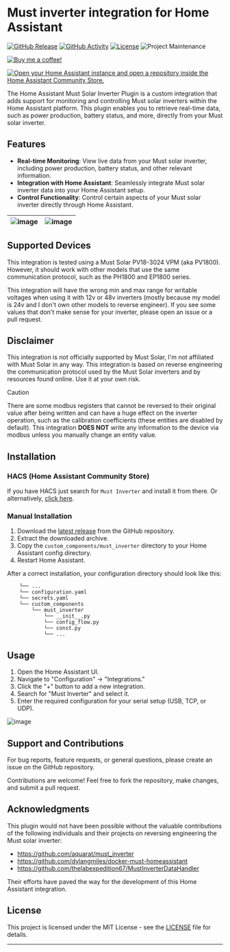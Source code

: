 # Must inverter integration for Home Assistant

[![GitHub Release][releases-shield]][releases]
[![GitHub Activity][commits-shield]][commits]
[![License][license-shield]](LICENSE)
![Project Maintenance][maintenance-shield]

[![Buy me a coffee!](https://www.buymeacoffee.com/assets/img/custom_images/black_img.png)][buymecoffee]

[![Open your Home Assistant instance and open a repository inside the Home Assistant Community Store.](https://my.home-assistant.io/badges/hacs_repository.svg)](https://my.home-assistant.io/redirect/hacs_repository/?owner=mukaschultze&repository=ha-must-inverter)

<!-- [![Discord][discord-shield]][discord] -->
<!-- [![Community Forum][forum-shield]][forum] -->

The Home Assistant Must Solar Inverter Plugin is a custom integration that adds support for monitoring and controlling
Must solar inverters within the Home Assistant platform. This plugin enables you to retrieve real-time data, such as
power production, battery status, and more, directly from your Must solar inverter.

## Features

- **Real-time Monitoring**: View live data from your Must solar inverter, including power production, battery status, and other relevant information.
- **Integration with Home Assistant**: Seamlessly integrate Must solar inverter data into your Home Assistant setup.
- **Control Functionality**: Control certain aspects of your Must solar inverter directly through Home Assistant.

| ![image](https://github.com/mukaschultze/ha-must-inverter/assets/13923364/1cc55f7e-dc07-4a83-886c-77b83c2845b8) | ![image](https://github.com/mukaschultze/ha-must-inverter/assets/13923364/0533e262-d9da-4494-ac8d-51298d216e90) |
| :-------------------------------------------------------------------------------------------------------------: | :-------------------------------------------------------------------------------------------------------------: |

## Supported Devices

This integration is tested using a Must Solar PV18-3024 VPM (aka PV1800). However, it should work with other models that
use the same communication protocol, such as the PH1800 and EP1800 series.

This integration will have the wrong min and max range for writable voltages when using it with 12v or 48v inverters
(mostly because my model is 24v and I don't own other models to reverse engineer). If you see some values that don't
make sense for your inverter, please open an issue or a pull request.

## Disclaimer

This integration is not officially supported by Must Solar, I'm not affiliated with Must Solar in any way. This
integration is based on reverse engineering the communication protocol used by the Must Solar inverters and by resources
found online. Use it at your own risk.

> [!CAUTION]
> There are some modbus registers that cannot be reversed to their original value after being written and can have a
> huge effect on the inverter operation, such as the calibration coefficients (these entities are disabled by default).
> This integration **DOES NOT** write any information to the device via modbus unless you manually change an entity value.

## Installation

### HACS (Home Assistant Community Store)

If you have HACS just search for `Must Inverter` and install it from there. Or alternatively, [click here](https://my.home-assistant.io/redirect/hacs_repository/?owner=mukaschultze&repository=ha-must-inverter).

### Manual Installation

1. Download the [latest release](https://github.com/mukaschultze/ha-must-inverter/releases/latest) from the GitHub repository.
2. Extract the downloaded archive.
3. Copy the `custom_components/must_inverter` directory to your Home Assistant config directory.
4. Restart Home Assistant.

After a correct installation, your configuration directory should look like this:

```text
    └── ...
    └── configuration.yaml
    └── secrets.yaml
    └── custom_components
        └── must_inverter
            └── __init__.py
            └── config_flow.py
            └── const.py
            └── ...
```

## Usage

1. Open the Home Assistant UI.
2. Navigate to "Configuration" -> "Integrations."
3. Click the "+" button to add a new integration.
4. Search for "Must Inverter" and select it.
5. Enter the required configuration for your serial setup (USB, TCP, or UDP).

![image](https://github.com/mukaschultze/ha-must-inverter/assets/13923364/92fa79ea-9e4a-4028-8563-9a4fa88a2cfa)

<!---->

## Support and Contributions

For bug reports, feature requests, or general questions, please create an issue on the GitHub repository.

Contributions are welcome! Feel free to fork the repository, make changes, and submit a pull request.

## Acknowledgments

This plugin would not have been possible without the valuable contributions of the following individuals and their projects on reversing engineering the Must solar inverter:

- https://github.com/aquarat/must_inverter
- https://github.com/dylangmiles/docker-must-homeassistant
- https://github.com/thelabexpedition67/MustInverterDataHandler

Their efforts have paved the way for the development of this Home Assistant integration.

## License

This project is licensed under the MIT License - see the [LICENSE](./LICENSE) file for details.

---

[integration_blueprint]: https://github.com/mukaschultze/ha-must-inverter
[buymecoffee]: https://www.buymeacoffee.com/mukaschultze
[buymecoffeebadge]: https://img.shields.io/badge/buy%20me%20a%20coffee-donate-yellow.svg?style=for-the-badge
[commits-shield]: https://img.shields.io/github/commit-activity/y/mukaschultze/ha-must-inverter.svg?style=for-the-badge
[commits]: https://github.com/mukaschultze/ha-must-inverter/commits/main
[discord]: https://discord.gg/Qa5fW2R
[discord-shield]: https://img.shields.io/discord/330944238910963714.svg?style=for-the-badge
[exampleimg]: example.png
[forum-shield]: https://img.shields.io/badge/community-forum-brightgreen.svg?style=for-the-badge
[forum]: https://community.home-assistant.io/
[license-shield]: https://img.shields.io/github/license/mukaschultze/ha-must-inverter.svg?style=for-the-badge
[maintenance-shield]: https://img.shields.io/badge/maintainer-%40mukaschultze-blue.svg?style=for-the-badge
[releases-shield]: https://img.shields.io/github/release/mukaschultze/ha-must-inverter.svg?style=for-the-badge
[releases]: https://github.com/mukaschultze/ha-must-inverter/releases
